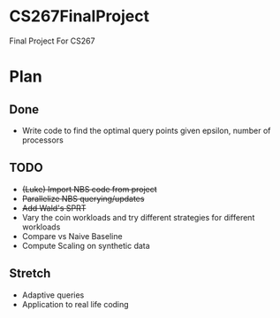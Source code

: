 # CS267FinalProject
Final Project For CS267

# Plan

## Done
+ Write code to find the optimal query points given epsilon, number of processors

## TODO
+ ~~(Luke) Import NBS code from project~~
+ ~~Parallelize NBS querying/updates~~
+ ~~Add Wald's SPRT~~
+ Vary the coin workloads and try different strategies for different workloads
+ Compare vs Naive Baseline
+ Compute Scaling on synthetic data

## Stretch
+ Adaptive queries
+ Application to real life coding
